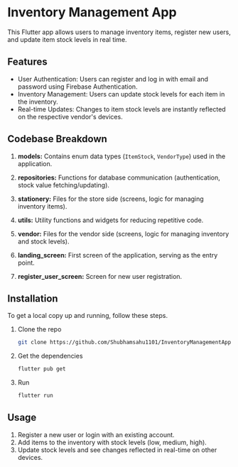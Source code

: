 # Inventory Management App

This Flutter app allows users to manage inventory items, register new users, and update item stock levels in real time.

## Features

- User Authentication: Users can register and log in with email and password using Firebase Authentication.
- Inventory Management: Users can update stock levels for each item in the inventory.
- Real-time Updates: Changes to item stock levels are instantly reflected on the respective vendor's devices.

## Codebase Breakdown

1. **models:** Contains enum data types (`ItemStock`, `VendorType`) used in the application.

2. **repositories:** Functions for database communication (authentication, stock value fetching/updating).

3. **stationery:** Files for the store side (screens, logic for managing inventory items).

4. **utils:** Utility functions and widgets for reducing repetitive code.

5. **vendor:** Files for the vendor side (screens, logic for managing inventory and stock levels).

6. **landing_screen:** First screen of the application, serving as the entry point.

7. **register_user_screen:** Screen for new user registration.


## Installation
To get a local copy up and running, follow these steps.

1. Clone the repo
   ```sh
   git clone https://github.com/Shubhamsahu1101/InventoryManagementApp
2. Get the dependencies
   ```sh
   flutter pub get
3. Run
   ```sh
   flutter run

## Usage

1. Register a new user or login with an existing account.
2. Add items to the inventory with stock levels (low, medium, high).
3. Update stock levels and see changes reflected in real-time on other devices.

